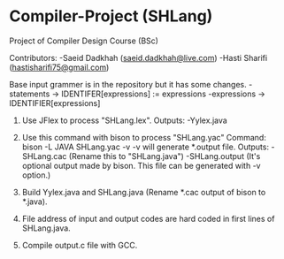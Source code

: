 # Compiler-Project (SHLang)
Project of Compiler Design Course (BSc)

Contributors:
    -Saeid Dadkhah (saeid.dadkhah@live.com)
    -Hasti Sharifi (hastisharifi75@gmail.com)

Base input grammer is in the repository but it has some changes.
    -statements -> IDENTIFER[expressions] := expressions
    -expressions -> IDENTIFIER[expressions]

1. Use JFlex to process "SHLang.lex".
    Outputs:    -Yylex.java

2. Use this command with bison to process "SHLang.yac"
    Command: bison -L JAVA SHLang.yac -v
        -v will generate *.output file.
    Outputs:    -SHLang.cac (Rename this to "SHLang.java")
                -SHLang.output (It's optional output made by bison. This file can be generated with -v option.)

3. Build Yylex.java and SHLang.java (Rename *.cac output of bison to *.java).

4. File address of input and output codes are hard coded in first lines of SHLang.java.

5. Compile output.c file with GCC.
